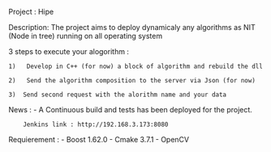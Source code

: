 Project : Hipe



Description: The project aims to deploy dynamicaly any algorithms as NIT (Node
in tree) running on all operating system

3 steps to execute your alogorithm : 

    1)   Develop in C++ (for now) a block of algorithm and rebuild the dll
    
    2)   Send the algorithm composition to the server via Json (for now)
    
    3)  Send second request with the alorithm name and your data

News :
    - A Continuous build and tests has been deployed for the project.

        Jenkins link : http://192.168.3.173:8080

Requierement :
    -  Boost 1.62.0
    -  Cmake 3.7.1
    -  OpenCV


